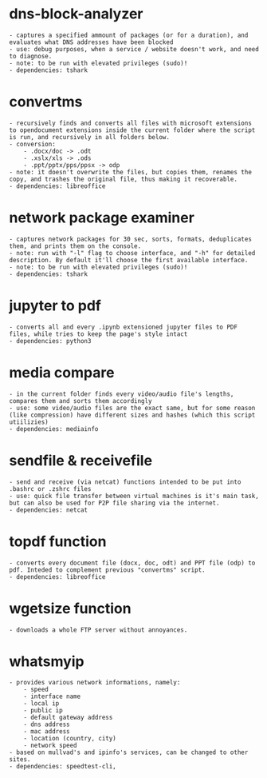 # dns-block-analyzer
	- captures a specified ammount of packages (or for a duration), and evaluates what DNS addresses have been blocked
	- use: debug purposes, when a service / website doesn't work, and need to diagnose.
	- note: to be run with elevated privileges (sudo)!
	- dependencies: tshark



# convertms
	- recursively finds and converts all files with microsoft extensions to opendocument extensions inside the current folder where the script is run, and recursively in all folders below.
	- conversion:
		- .docx/doc -> .odt
		- .xslx/xls -> .ods
		- .ppt/pptx/pps/ppsx -> odp
	- note: it doesn't overwrite the files, but copies them, renames the copy, and trashes the original file, thus making it recoverable.
	- dependencies: libreoffice



# network package examiner
	- captures network packages for 30 sec, sorts, formats, deduplicates them, and prints them on the console.
	- note: run with "-l" flag to choose interface, and "-h" for detailed description. By default it'll choose the first available interface.
	- note: to be run with elevated privileges (sudo)!
	- dependencies: tshark


# jupyter to pdf
	- converts all and every .ipynb extensioned jupyter files to PDF files, while tries to keep the page's style intact
	- dependencies: python3



# media compare
	- in the current folder finds every video/audio file's lengths, compares them and sorts them accordingly
	- use: some video/audio files are the exact same, but for some reason (like compression) have different sizes and hashes (which this script utiilizies)
	- dependencies: mediainfo



# sendfile & receivefile
	- send and receive (via netcat) functions intended to be put into .bashrc or .zshrc files
	- use: quick file transfer between virtual machines is it's main task, but can also be used for P2P file sharing via the internet.	
	- dependencies: netcat


# topdf function
	- converts every document file (docx, doc, odt) and PPT file (odp) to pdf. Inteded to complement previous "convertms" script.
	- dependencies: libreoffice



# wgetsize function
	- downloads a whole FTP server without annoyances.



# whatsmyip
	- provides various network informations, namely:
		- speed
		- interface name
		- local ip
		- public ip
		- default gateway address
		- dns address
		- mac address
		- location (country, city)
		- network speed
	- based on mullvad's and ipinfo's services, can be changed to other sites.
	- dependencies: speedtest-cli, 
